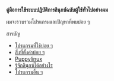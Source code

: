 **คู่มือการใช้ระบบปฏิบัติการลินุกซ์ฉบับผู้ใช้ทั่วไปอย่างผม**

ผมจะรวบรวมโปรแกรมและปัญหาที่พบบ่อย ๆ

สารบัญ
- [โปรแกรมที่ใช้บ่อย ๆ ](apps.md)
- [สี่งที่ตั้งค่าบ่อย ๆ](mysetting.md)
- [Puppylinux](puppy.md)
- [รู้จักลินุกซ์ได้อย่างไร](about_me.md)
- [โปรแกรมอื่น ๆ](others.md)


